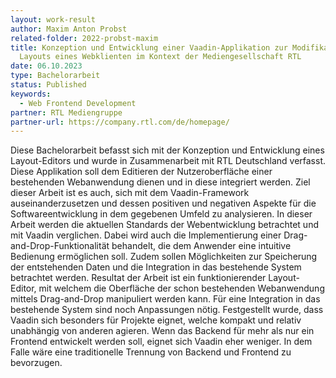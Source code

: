 ```yaml
---
layout: work-result
author: Maxim Anton Probst
related-folder: 2022-probst-maxim
title: Konzeption und Entwicklung einer Vaadin-Applikation zur Modifikation des
  Layouts eines Webklienten im Kontext der Mediengesellschaft RTL
date: 06.10.2023
type: Bachelorarbeit
status: Published
keywords:
  - Web Frontend Development
partner: RTL Mediengruppe
partner-url: https://company.rtl.com/de/homepage/
---
```


Diese Bachelorarbeit befasst sich mit der Konzeption und Entwicklung eines Layout-Editors und wurde in Zusammenarbeit mit RTL Deutschland verfasst. Diese Applikation soll dem Editieren der Nutzeroberfläche einer bestehenden Webanwendung dienen und in diese integriert werden. Ziel dieser Arbeit ist es auch, sich mit dem Vaadin-Framework auseinanderzusetzen und dessen positiven und negativen Aspekte für die Softwareentwicklung in dem gegebenen Umfeld zu analysieren. In dieser Arbeit werden die aktuellen Standards der Webentwicklung betrachtet und mit Vaadin verglichen. Dabei wird auch die Implementierung einer Drag-and-Drop-Funktionalität behandelt, die dem Anwender eine intuitive Bedienung ermöglichen soll. Zudem sollen Möglichkeiten zur Speicherung der entstehenden Daten und die Integration in das bestehende System betrachtet werden.
Resultat der Arbeit ist ein funktionierender Layout-Editor, mit welchem die Oberfläche der schon bestehenden Webanwendung mittels Drag-and-Drop manipuliert werden kann. Für eine Integration in das bestehende System sind noch Anpassungen nötig. Festgestellt wurde, dass Vaadin sich besonders für Projekte eignet, welche kompakt und relativ unabhängig von anderen agieren. Wenn das Backend für mehr als nur ein Frontend entwickelt werden soll, eignet sich Vaadin eher weniger. In dem Falle wäre eine traditionelle Trennung von Backend und Frontend zu bevorzugen.
